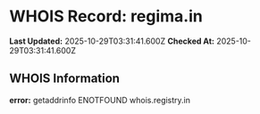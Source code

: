 # WHOIS Record: regima.in

**Last Updated:** 2025-10-29T03:31:41.600Z
**Checked At:** 2025-10-29T03:31:41.600Z

## WHOIS Information

**error:** getaddrinfo ENOTFOUND whois.registry.in

